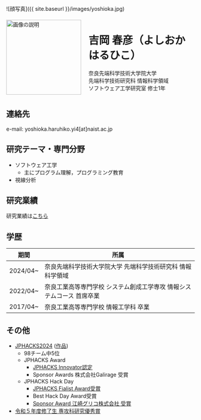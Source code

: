 ![顔写真]({{ site.baseurl }}/images/yoshioka.jpg)

<div style="display: flex; align-items: center;">
  <div style="flex: 0 0 auto;">
    <img src="{{ '/images/yoshioka.jpg' | relative_url }}" alt="画像の説明" style="width: 200px; max-width: 100%; height: auto;">
  </div>
  <div style="flex: 1; padding-left: 20px;">
    <h1>吉岡 春彦（よしおか はるひこ）</h1>
    <p style="word-break: keep-all;">
      奈良先端科学技術大学院大学<br>
      先端科学技術研究科 情報科学領域<br>
      ソフトウェア工学研究室 修士1年
    </p>
  </div>
</div>



## 連絡先
e-mail: yoshioka.haruhiko.yi4[at]naist.ac.jp

## 研究テーマ・専門分野
- ソフトウェア工学
  - 主にプログラム理解，プログラミング教育
- 視線分析

## 研究業績
研究業績は[こちら](achievements.md)

## 学歴

| 期間     | 所属                                                                  |
| -------- | --------------------------------------------------------------------- |
| 2024/04~ | 奈良先端科学技術大学院大学 先端科学技術研究科 情報科学領域            |
| 2022/04~ | 奈良工業高等専門学校 システム創成工学専攻 情報システムコース 首席卒業 |
| 2017/04~ | 奈良工業高等専門学校 情報工学科 卒業                                  |

## その他
- [JPHACKS2024](https://jphacks.com/2024/) ([作品](https://github.com/jphacks/os_2407))
  - 98チーム中5位
  - JPHACKS Award
    - [JPHACKS Innovator認定](https://jphacks.com/2024/result/)
    - Sponsor Awards 株式会社Galirage 受賞
  - JPHACKS Hack Day
    - [JPHACKS Fialist Award受賞](https://jphacks.com/information/award-finalists2024/#:~:text=Eventpix(OS_2407%EF%BC%9AEventpix))
    - Best Hack Day Award受賞
    - [Sponsor Award 江崎グリコ株式会社 受賞](https://www.glico.com/jp/health/contents/JPHACKS_2024/)
- [令和５年度修了生 専攻科研究優秀賞](https://www.nara-k.ac.jp/life/CAMPUS141.pdf)
